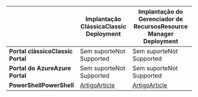 |  | <span data-ttu-id="a549f-101">**Implantação Clássica**</span><span class="sxs-lookup"><span data-stu-id="a549f-101">**Classic Deployment**</span></span> | <span data-ttu-id="a549f-102">**Implantação do Gerenciador de Recursos**</span><span class="sxs-lookup"><span data-stu-id="a549f-102">**Resource Manager Deployment**</span></span> |
| --- | --- | --- |
| <span data-ttu-id="a549f-103">**Portal clássico**</span><span class="sxs-lookup"><span data-stu-id="a549f-103">**Classic Portal**</span></span> |<span data-ttu-id="a549f-104">Sem suporte</span><span class="sxs-lookup"><span data-stu-id="a549f-104">Not Supported</span></span> |<span data-ttu-id="a549f-105">Sem suporte</span><span class="sxs-lookup"><span data-stu-id="a549f-105">Not Supported</span></span> |
| <span data-ttu-id="a549f-106">**Portal do Azure**</span><span class="sxs-lookup"><span data-stu-id="a549f-106">**Azure Portal**</span></span> |<span data-ttu-id="a549f-107">Sem suporte</span><span class="sxs-lookup"><span data-stu-id="a549f-107">Not Supported</span></span> |<span data-ttu-id="a549f-108">Sem suporte</span><span class="sxs-lookup"><span data-stu-id="a549f-108">Not Supported</span></span> |
| <span data-ttu-id="a549f-109">**PowerShell**</span><span class="sxs-lookup"><span data-stu-id="a549f-109">**PowerShell**</span></span> |[<span data-ttu-id="a549f-110">Artigo</span><span class="sxs-lookup"><span data-stu-id="a549f-110">Article</span></span>](../articles/expressroute/expressroute-howto-coexist-classic.md) |[<span data-ttu-id="a549f-111">Artigo</span><span class="sxs-lookup"><span data-stu-id="a549f-111">Article</span></span>](../articles/expressroute/expressroute-howto-coexist-resource-manager.md) |

